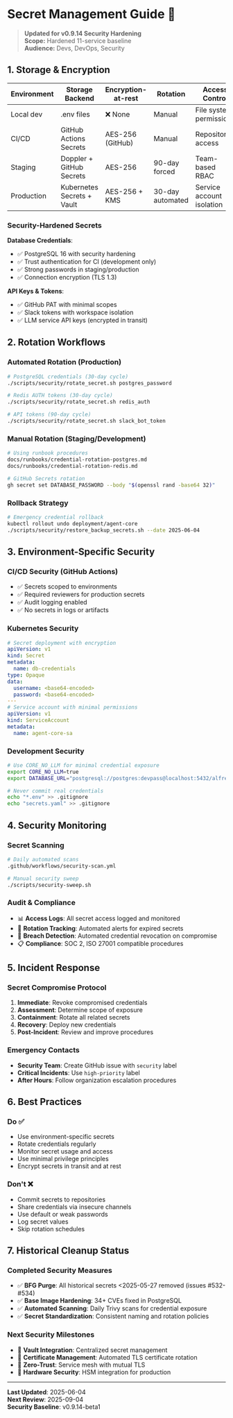 # Secret Management Guide 🔐

> **Updated for v0.9.14 Security Hardening**  
> **Scope:** Hardened 11-service baseline  
> **Audience:** Devs, DevOps, Security

## 1. Storage & Encryption

| Environment | Storage Backend | Encryption-at-rest | Rotation | Access Control |
|-------------|----------------|-------------------|----------|----------------|
| Local dev | .env files | ❌ None | Manual | File system permissions |
| CI/CD | GitHub Actions Secrets | AES-256 (GitHub) | Manual | Repository access |
| Staging | Doppler + GitHub Secrets | AES-256 | 90-day forced | Team-based RBAC |
| Production | Kubernetes Secrets + Vault | AES-256 + KMS | 30-day automated | Service account isolation |

### Security-Hardened Secrets

**Database Credentials**:
- ✅ PostgreSQL 16 with security hardening
- ✅ Trust authentication for CI (development only)
- ✅ Strong passwords in staging/production
- ✅ Connection encryption (TLS 1.3)

**API Keys & Tokens**:
- ✅ GitHub PAT with minimal scopes
- ✅ Slack tokens with workspace isolation
- ✅ LLM service API keys (encrypted in transit)

## 2. Rotation Workflows

### Automated Rotation (Production)
```bash
# PostgreSQL credentials (30-day cycle)
./scripts/security/rotate_secret.sh postgres_password

# Redis AUTH tokens (30-day cycle)  
./scripts/security/rotate_secret.sh redis_auth

# API tokens (90-day cycle)
./scripts/security/rotate_secret.sh slack_bot_token
```

### Manual Rotation (Staging/Development)
```bash
# Using runbook procedures
docs/runbooks/credential-rotation-postgres.md
docs/runbooks/credential-rotation-redis.md

# GitHub Secrets rotation
gh secret set DATABASE_PASSWORD --body "$(openssl rand -base64 32)"
```

### Rollback Strategy
```bash
# Emergency credential rollback
kubectl rollout undo deployment/agent-core
./scripts/security/restore_backup_secrets.sh --date 2025-06-04
```

## 3. Environment-Specific Security

### CI/CD Security (GitHub Actions)
- ✅ Secrets scoped to environments
- ✅ Required reviewers for production secrets
- ✅ Audit logging enabled
- ✅ No secrets in logs or artifacts

### Kubernetes Security
```yaml
# Secret deployment with encryption
apiVersion: v1
kind: Secret
metadata:
  name: db-credentials
type: Opaque
data:
  username: <base64-encoded>
  password: <base64-encoded>
---
# Service account with minimal permissions
apiVersion: v1
kind: ServiceAccount
metadata:
  name: agent-core-sa
```

### Development Security
```bash
# Use CORE_NO_LLM for minimal credential exposure
export CORE_NO_LLM=true
export DATABASE_URL="postgresql://postgres:devpass@localhost:5432/alfred_dev"

# Never commit real credentials
echo "*.env" >> .gitignore
echo "secrets.yaml" >> .gitignore
```

## 4. Security Monitoring

### Secret Scanning
```bash
# Daily automated scans
.github/workflows/security-scan.yml

# Manual security sweep
./scripts/security-sweep.sh
```

### Audit & Compliance
- 📊 **Access Logs**: All secret access logged and monitored
- 🔄 **Rotation Tracking**: Automated alerts for expired secrets
- 🚨 **Breach Detection**: Automated credential revocation on compromise
- 📋 **Compliance**: SOC 2, ISO 27001 compatible procedures

## 5. Incident Response

### Secret Compromise Protocol
1. **Immediate**: Revoke compromised credentials
2. **Assessment**: Determine scope of exposure
3. **Containment**: Rotate all related secrets
4. **Recovery**: Deploy new credentials
5. **Post-Incident**: Review and improve procedures

### Emergency Contacts
- **Security Team**: Create GitHub issue with `security` label
- **Critical Incidents**: Use `high-priority` label
- **After Hours**: Follow organization escalation procedures

## 6. Best Practices

### Do ✅
- Use environment-specific secrets
- Rotate credentials regularly
- Monitor secret usage and access
- Use minimal privilege principles
- Encrypt secrets in transit and at rest

### Don't ❌
- Commit secrets to repositories
- Share credentials via insecure channels
- Use default or weak passwords
- Log secret values
- Skip rotation schedules

## 7. Historical Cleanup Status

### Completed Security Measures
- ✅ **BFG Purge**: All historical secrets <2025-05-27 removed (issues #532-#534)
- ✅ **Base Image Hardening**: 34+ CVEs fixed in PostgreSQL
- ✅ **Automated Scanning**: Daily Trivy scans for credential exposure
- ✅ **Secret Standardization**: Consistent naming and rotation policies

### Next Security Milestones
- 🔄 **Vault Integration**: Centralized secret management
- 🔄 **Certificate Management**: Automated TLS certificate rotation
- 🔄 **Zero-Trust**: Service mesh with mutual TLS
- 🔄 **Hardware Security**: HSM integration for production

---

**Last Updated**: 2025-06-04  
**Next Review**: 2025-09-04  
**Security Baseline**: v0.9.14-beta1
